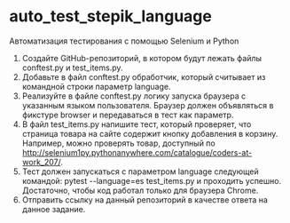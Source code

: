 # auto_test_stepik_language
Автоматизация тестирования с помощью Selenium и Python

1.  Создайте GitHub-репозиторий, в котором будут лежать файлы conftest.py и test_items.py.
2.  Добавьте в файл conftest.py обработчик, который считывает из командной строки параметр language.
3.  Реализуйте в файле conftest.py логику запуска браузера с указанным языком пользователя. Браузер должен объявляться в фикстуре browser и передаваться в тест как параметр.
4.  В файл test_items.py напишите тест, который проверяет, что страница товара на сайте содержит кнопку добавления в корзину. Например, можно проверять товар, доступный по http://selenium1py.pythonanywhere.com/catalogue/coders-at-work_207/.
5.  Тест должен запускаться с параметром language следующей командой:
pytest --language=es test_items.py
и проходить успешно. Достаточно, чтобы код работал только для браузера Сhrome.
6.  Отправить ссылку на данный репозиторий в качестве ответа на данное задание.
